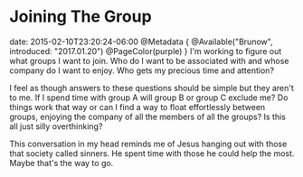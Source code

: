 # Joining The Group
date: 2015-02-10T23:20:24-06:00
@Metadata {
  @Available("Brunow", introduced: "2017.01.20")
  @PageColor(purple)
}
I'm working to figure out what groups I want to join. Who do I want to be associated with and whose company do I want to enjoy. Who gets my precious time and attention?

I feel as though answers to these questions should be simple but they aren't to me. If I spend time with group A will group B or group C exclude me? Do things work that way or can I find a way to float effortlessly between groups, enjoying the company of all the members of all the groups? Is this all just silly overthinking?

This conversation in my head reminds me of Jesus hanging out with those that society called sinners. He spent time with those he could help the most. Maybe that's the way to go.
